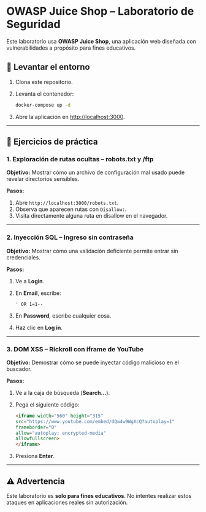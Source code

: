 # OWASP Juice Shop – Laboratorio de Seguridad

Este laboratorio usa **OWASP Juice Shop**, una aplicación web diseñada con vulnerabilidades a propósito para fines educativos.

## 🚀 Levantar el entorno

1. Clona este repositorio.
2. Levanta el contenedor:

   ```bash
   docker-compose up -d
   ```
3. Abre la aplicación en [http://localhost:3000](http://localhost:3000).

---

## 🧪 Ejercicios de práctica

### 1. Exploración de rutas ocultas – robots.txt y /ftp

**Objetivo:** Mostrar cómo un archivo de configuración mal usado puede revelar directorios sensibles.

**Pasos:**

1. Abre `http://localhost:3000/robots.txt`.
2. Observa que aparecen rutas con `Disallow:`.
3. Visita directamente alguna ruta en disallow en el navegador.

---

### 2. Inyección SQL – Ingreso sin contraseña

**Objetivo:** Mostrar cómo una validación deficiente permite entrar sin credenciales.

**Pasos:**

1. Ve a **Login**.
2. En **Email**, escribe:

   ```
   ' OR 1=1--
   ```
3. En **Password**, escribe cualquier cosa.
4. Haz clic en **Log in**.

---

### 3. DOM XSS – Rickroll con iframe de YouTube

**Objetivo:** Demostrar cómo se puede inyectar código malicioso en el buscador.

**Pasos:**

1. Ve a la caja de búsqueda (**Search…**).
2. Pega el siguiente código:

   ```html
   <iframe width="560" height="315" 
   src="https://www.youtube.com/embed/dQw4w9WgXcQ?autoplay=1" 
   frameborder="0" 
   allow="autoplay; encrypted-media" 
   allowfullscreen>
   </iframe>
   ```
3. Presiona **Enter**.

---

## ⚠️ Advertencia

Este laboratorio es **solo para fines educativos**.
No intentes realizar estos ataques en aplicaciones reales sin autorización.
